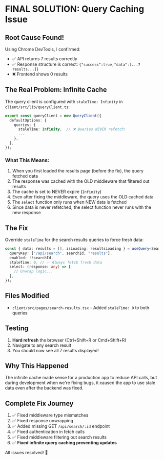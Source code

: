 # FINAL SOLUTION: Query Caching Issue

## Root Cause Found!

Using Chrome DevTools, I confirmed:
- ✅ API returns 7 results correctly
- ✅ Response structure is correct: `{"success":true,"data":[...7 results...]}`
- ❌ Frontend shows 0 results

## The Real Problem: Infinite Cache

The query client is configured with `staleTime: Infinity` in `client/src/lib/queryClient.ts`:

```typescript
export const queryClient = new QueryClient({
  defaultOptions: {
    queries: {
      staleTime: Infinity,  // ❌ Queries NEVER refetch!
      ...
    },
  },
});
```

### What This Means:
1. When you first loaded the results page (before the fix), the query fetched data
2. The response was cached with the OLD middleware that filtered out results
3. The cache is set to NEVER expire (`Infinity`)
4. Even after fixing the middleware, the query uses the OLD cached data
5. The `select` function only runs when NEW data is fetched
6. Since data is never refetched, the select function never runs with the new response

## The Fix

Override `staleTime` for the search results queries to force fresh data:

```typescript
const { data: results = [], isLoading: resultsLoading } = useQuery<SearchResult[]>({
  queryKey: ["/api/search", searchId, "results"],
  enabled: !!searchId,
  staleTime: 0, // ✅ Always fetch fresh data
  select: (response: any) => {
    // Unwrap logic...
  },
});
```

## Files Modified
- `client/src/pages/search-results.tsx` - Added `staleTime: 0` to both queries

## Testing
1. **Hard refresh** the browser (Ctrl+Shift+R or Cmd+Shift+R)
2. Navigate to any search result
3. You should now see all 7 results displayed!

## Why This Happened
The infinite cache made sense for a production app to reduce API calls, but during development when we're fixing bugs, it caused the app to use stale data even after the backend was fixed.

## Complete Fix Journey

1. ✅ Fixed middleware type mismatches
2. ✅ Fixed response unwrapping
3. ✅ Added missing GET `/api/search/:id` endpoint
4. ✅ Fixed authentication in fetch calls
5. ✅ Fixed middleware filtering out search results
6. ✅ **Fixed infinite query caching preventing updates**

All issues resolved! 🎉
